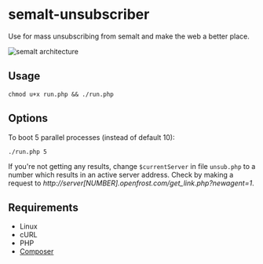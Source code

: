 semalt-unsubscriber
===================

Use for mass unsubscribing from semalt and make the web a better place.

![semalt architecture](https://raw.githubusercontent.com/nabble/semalt-unsubscriber/master/architecture.png)

Usage
-----

```
chmod u+x run.php && ./run.php
```

Options
-------

To boot 5 parallel processes (instead of default 10):

```
./run.php 5
```

If you're not getting any results, change `$currentServer` in file `unsub.php` to a number which results in an active server address. Check by making a request to _http://server[NUMBER].openfrost.com/get_link.php?newagent=1_.

Requirements
------------

 - Linux
 - cURL
 - PHP
 - [Composer](http://getcomposer.org)